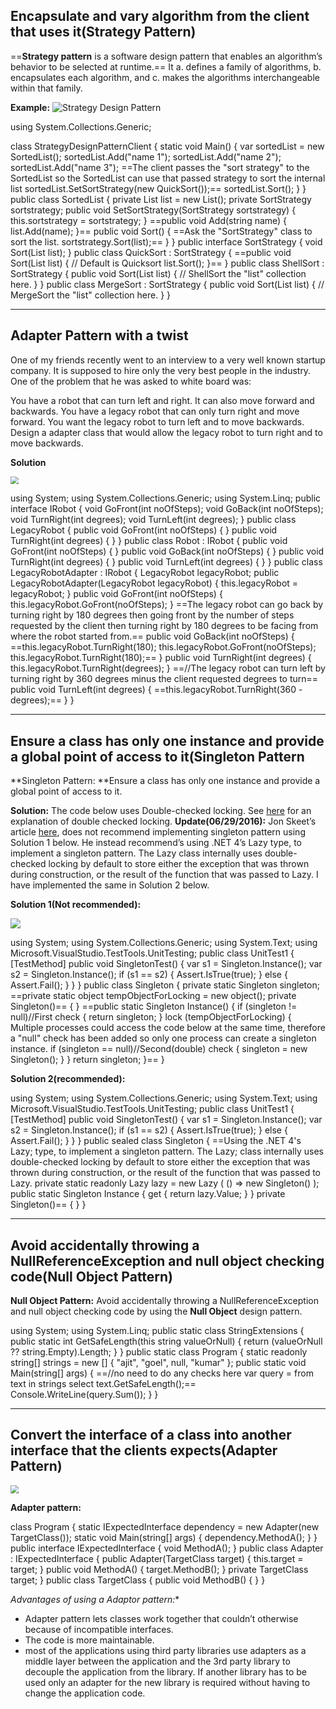 ## Encapsulate and vary algorithm from the client that uses it(Strategy Pattern)

==**Strategy pattern** is a software design pattern that enables an algorithm’s behavior to be selected at runtime.== It
a. defines a family of algorithms,
b. encapsulates each algorithm, and
c. makes the algorithms interchangeable within that family.

**Example:**
![Strategy Design Pattern](http://ajitgoel.net/wp-content/uploads/2016/07/StrategyDesignPattern.jpg)

using System.Collections.Generic;

class StrategyDesignPatternClient
{
    static void Main()
    {
        var sortedList = new SortedList();
        sortedList.Add("name 1");
        sortedList.Add("name 2");
        sortedList.Add("name 3");
        ==The client passes the "sort strategy" to the SortedList so the SortedList can use that passed strategy to sort the internal list
        sortedList.SetSortStrategy(new QuickSort());==
        sortedList.Sort();
    }
}
public class SortedList
{
    private List<string> list = new List<string>();
    private SortStrategy sortstrategy;
    public void SetSortStrategy(SortStrategy sortstrategy)
    {
        this.sortstrategy = sortstrategy;
    }
    ==public void Add(string name)
    {
        list.Add(name);
    }==
    public void Sort()
    {
        ==Ask the "SortStrategy" class to sort the list. 
        sortstrategy.Sort(list);==
    }
}
public interface SortStrategy
{
    void Sort(List<string> list);
}
public class QuickSort : SortStrategy
{
    ==public void Sort(List<string> list)
    {
        // Default is Quicksort
        list.Sort(); 
    }==
}
public class ShellSort : SortStrategy
{
    public void Sort(List<string> list)
    {
        // ShellSort the "list" collection here. 
    }
}
public class MergeSort : SortStrategy
{
    public void Sort(List<string> list)
    {
        // MergeSort the "list" collection here. 
    }
}

------

## Adapter Pattern with a twist

One of my friends recently went to an interview to a very well known startup company. It is supposed to hire only the very best people in the industry.  One of the problem that he was asked to white board was:

You have a robot that can turn left and right. It can also move forward and backwards. You have a legacy robot that can only turn right and move forward. You want the legacy robot to turn left and to move backwards. Design a adapter class that would allow the legacy robot to turn right and to move backwards.

**Solution**

<img src="C:\Users\ajitg\Notes\InterviewQuestions\DesignPatterns\Notes.assets\AdapterDesignPatternWithATwist.jpg" style="zoom: 80%;" />

using System;
using System.Collections.Generic;
using System.Linq;
public interface IRobot
{
    void GoFront(int noOfSteps);
    void GoBack(int noOfSteps);
    void TurnRight(int degrees);
    void TurnLeft(int degrees);
}
public class LegacyRobot
{
    public void GoFront(int noOfSteps)
    {
    }
    public void TurnRight(int degrees)
    {
    }
}
public class Robot : IRobot
{
    public void GoFront(int noOfSteps)
    {
    }
    public void GoBack(int noOfSteps)
    {
    }
    public void TurnRight(int degrees)
    {
    }
    public void TurnLeft(int degrees)
    {
    }
}
public class LegacyRobotAdapter : IRobot
{
    LegacyRobot legacyRobot;
    public LegacyRobotAdapter(LegacyRobot legacyRobot)
    {
        this.legacyRobot = legacyRobot;
    }
    public void GoFront(int noOfSteps)
    {
        this.legacyRobot.GoFront(noOfSteps);
    }
   ==The legacy robot can go back by turning right by 180 degrees then going front by the number of steps requested by the client then turning right by 180 degrees to be facing from where the robot started from.==
    public void GoBack(int noOfSteps)
    {
        ==this.legacyRobot.TurnRight(180);
        this.legacyRobot.GoFront(noOfSteps);
        this.legacyRobot.TurnRight(180);==
    }
    public void TurnRight(int degrees)
    {
        this.legacyRobot.TurnRight(degrees);
    }
	==//The legacy robot can turn left by turning right by 360 degrees minus the client requested degrees to turn==
    public void TurnLeft(int degrees)
    {
        ==this.legacyRobot.TurnRight(360 - degrees);==
    }
}

------

## Ensure a class has only one instance and provide a global point of access to it(Singleton Pattern

**Singleton Pattern: **Ensure a class has only one instance and provide a global point of access to it.

**Solution:**
The code below uses Double-checked locking. See [here](http://en.wikipedia.org/wiki/Double-checked_locking) for an explanation of double checked locking.
**Update(06/29/2016):**
Jon Skeet’s article [here](http://csharpindepth.com/Articles/General/Singleton.aspx), does not recommend implementing singleton pattern using Solution 1 below.
He instead recommend’s using .NET 4’s Lazy type, to implement a singleton pattern. The Lazy class internally uses double-checked locking by default to store either the exception that was thrown during construction, or the result of the function that was passed to Lazy.
I have implemented the same in Solution 2 below.

**Solution 1(Not recommended):**

![](C:\Users\ajitg\Notes\InterviewQuestions\DesignPatterns\Notes.assets\SingletonDesignPattern-2.jpg)

using System;
using System.Collections.Generic;
using System.Text;
using Microsoft.VisualStudio.TestTools.UnitTesting;
public class UnitTest1
{
        [TestMethod]
        public void SingletonTest()
        {
            var s1 = Singleton.Instance();
            var s2 = Singleton.Instance();
            if (s1 == s2)
           {
            Assert.IsTrue(true);
        }
        else
        {
            Assert.Fail();
        }
    }
}
public class Singleton
{
    private static Singleton singleton;
    ==private static object tempObjectForLocking = new object();
    private Singleton()==
    {
    }
     ==public static Singleton Instance()
     {
            if (singleton != null)//First check
            {
                return singleton;
            }
            lock (tempObjectForLocking)
            {
                Multiple processes could access the code below at the same time, therefore a "null" check has been added so only one process can create a singleton instance. 
                if (singleton == null)//Second(double) check
                {
                    singleton = new Singleton();
                }
            }
            return singleton;
     }==
}

**Solution 2(recommended):**

using System;
using System.Collections.Generic;
using System.Text;
using Microsoft.VisualStudio.TestTools.UnitTesting;
public class UnitTest1
{
        [TestMethod]
        public void SingletonTest()
        {
            var s1 = Singleton.Instance();
            var s2 = Singleton.Instance();
            if (s1 == s2)
            {
                Assert.IsTrue(true);
            }
            else
            {
                Assert.Fail();
            }
        }
}
public sealed class Singleton
{
   ==Using the .NET 4's Lazy<T>; type, to implement a singleton pattern. The Lazy<T>; class internally uses double-checked locking by default to  store either the exception that was thrown during construction, or the result of the function that was passed to Lazy<T>.
	private static readonly Lazy<Singleton> lazy = new Lazy<Singleton>
	(
	  () => new Singleton()
	);    
	public static Singleton Instance 
	{ 
	  get
	  { 
    	return lazy.Value; 
	  } 
	}
	private Singleton()==
	{
	}
}

------

## Avoid accidentally throwing a NullReferenceException and null object checking code(Null Object Pattern)

**Null Object Pattern:**
Avoid accidentally throwing a NullReferenceException and null object checking code by using the **Null Object** design pattern.

using System;
using System.Linq;
    public static class StringExtensions 
    { 
        public static int GetSafeLength(this string valueOrNull) 
        { 
            return (valueOrNull ?? string.Empty).Length; 
        }
    }
    public static class Program 
    {
        static readonly string[] strings = new [] { "ajit", "goel", null, "kumar" };
        public static void Main(string[] args) 
        {
           ==//no need to do any checks here
            var query = from text in strings select text.GetSafeLength();== 
            Console.WriteLine(query.Sum());
        }
    }

------

## Convert the interface of a class into another interface that the clients expects(Adapter Pattern)

<img src="C:\Users\ajitg\Notes\InterviewQuestions\DesignPatterns\Notes.assets\AdapterPattern.jpg" style="zoom: 80%;" />

**Adapter pattern:**

class Program
{
    static IExpectedInterface dependency = new Adapter(new TargetClass());
    static void Main(string[] args)
    {
        dependency.MethodA();
    }
}
public interface IExpectedInterface
{
    void MethodA();
}
public class Adapter : IExpectedInterface
{
    public Adapter(TargetClass target)
    {
        this.target = target;
    }
    public void MethodA()
    {
        target.MethodB();
    }
    private TargetClass target;
}
public class TargetClass
{
    public void MethodB()
    {
    }
}

*Advantages of using a Adaptor pattern:**

- Adapter pattern lets classes work together that couldn’t otherwise because of incompatible interfaces.
- The code is more maintainable.
- most of the applications using third party libraries use adapters as a middle layer between the application and the 3rd party library to decouple the application from the library. If another library has to be used only an adapter for the new library is required without having to change the application code.